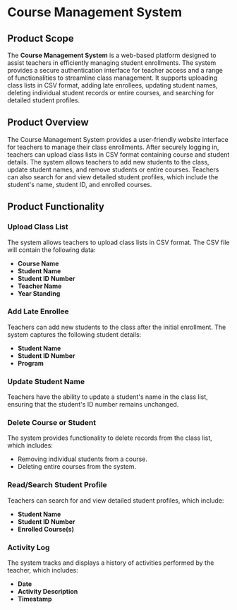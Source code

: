 # Course Management System

## Product Scope

The **Course Management System** is a web-based platform designed to assist teachers in efficiently managing student enrollments. The system provides a secure authentication interface for teacher access and a range of functionalities to streamline class management. It supports uploading class lists in CSV format, adding late enrollees, updating student names, deleting individual student records or entire courses, and searching for detailed student profiles.

## Product Overview

The Course Management System provides a user-friendly website interface for teachers to manage their class enrollments. After securely logging in, teachers can upload class lists in CSV format containing course and student details. The system allows teachers to add new students to the class, update student names, and remove students or entire courses. Teachers can also search for and view detailed student profiles, which include the student's name, student ID, and enrolled courses.

## Product Functionality

### Upload Class List
The system allows teachers to upload class lists in CSV format. The CSV file will contain the following data:
- **Course Name**
- **Student Name**
- **Student ID Number**
- **Teacher Name**
- **Year Standing**

### Add Late Enrollee
Teachers can add new students to the class after the initial enrollment. The system captures the following student details:
- **Student Name**
- **Student ID Number**
- **Program**

### Update Student Name
Teachers have the ability to update a student's name in the class list, ensuring that the student's ID number remains unchanged.

### Delete Course or Student
The system provides functionality to delete records from the class list, which includes:
- Removing individual students from a course.
- Deleting entire courses from the system.

### Read/Search Student Profile
Teachers can search for and view detailed student profiles, which include:
- **Student Name**
- **Student ID Number**
- **Enrolled Course(s)**

### Activity Log
The system tracks and displays a history of activities performed by the teacher, which includes:
- **Date**
- **Activity Description**
- **Timestamp**
